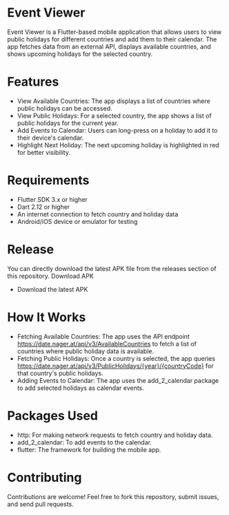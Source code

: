 # Event Viewer

Event Viewer is a Flutter-based mobile application that allows users to view public holidays for different countries and add them to their calendar. The app fetches data from an external API, displays available countries, and shows upcoming holidays for the selected country.

# Features
- View Available Countries: The app displays a list of countries where public holidays can be accessed.
- View Public Holidays: For a selected country, the app shows a list of public holidays for the current year.
- Add Events to Calendar: Users can long-press on a holiday to add it to their device's calendar.
- Highlight Next Holiday: The next upcoming holiday is highlighted in red for better visibility.

# Requirements
- Flutter SDK 3.x or higher
- Dart 2.12 or higher
- An internet connection to fetch country and holiday data
- Android/iOS device or emulator for testing

# Release
You can directly download the latest APK file from the releases section of this repository.
Download APK

- Download the latest APK

# How It Works
- Fetching Available Countries: The app uses the API endpoint https://date.nager.at/api/v3/AvailableCountries to fetch a list of countries where public holiday data is available.
- Fetching Public Holidays: Once a country is selected, the app queries https://date.nager.at/api/v3/PublicHolidays/{year}/{countryCode} for that country's public holidays.
- Adding Events to Calendar: The app uses the add_2_calendar package to add selected holidays as calendar events.

# Packages Used

- http: For making network requests to fetch country and holiday data.
- add_2_calendar: To add events to the calendar.
- flutter: The framework for building the mobile app.

# Contributing
Contributions are welcome! Feel free to fork this repository, submit issues, and send pull requests.